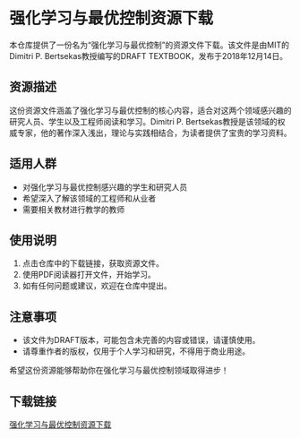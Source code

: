 # 强化学习与最优控制资源下载

本仓库提供了一份名为“强化学习与最优控制”的资源文件下载。该文件是由MIT的Dimitri P. Bertsekas教授编写的DRAFT TEXTBOOK，发布于2018年12月14日。

## 资源描述

这份资源文件涵盖了强化学习与最优控制的核心内容，适合对这两个领域感兴趣的研究人员、学生以及工程师阅读和学习。Dimitri P. Bertsekas教授是该领域的权威专家，他的著作深入浅出，理论与实践相结合，为读者提供了宝贵的学习资料。

## 适用人群

- 对强化学习与最优控制感兴趣的学生和研究人员
- 希望深入了解该领域的工程师和从业者
- 需要相关教材进行教学的教师

## 使用说明

1. 点击仓库中的下载链接，获取资源文件。
2. 使用PDF阅读器打开文件，开始学习。
3. 如有任何问题或建议，欢迎在仓库中提出。

## 注意事项

- 该文件为DRAFT版本，可能包含未完善的内容或错误，请谨慎使用。
- 请尊重作者的版权，仅用于个人学习和研究，不得用于商业用途。

希望这份资源能够帮助你在强化学习与最优控制领域取得进步！

## 下载链接

[强化学习与最优控制资源下载](https://pan.quark.cn/s/58deaf8cafa6)